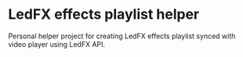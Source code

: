 # LedFX effects playlist helper 

Personal helper project for creating LedFX effects playlist synced with video player using LedFX API.
